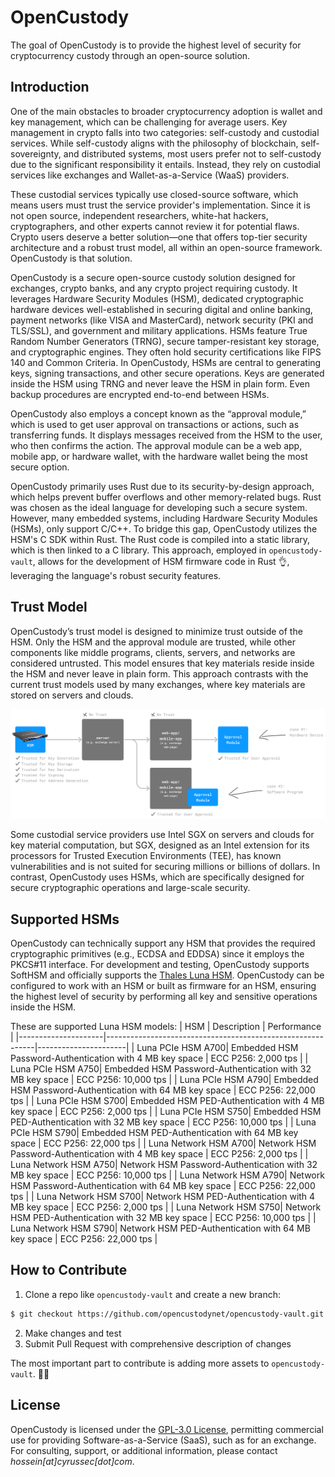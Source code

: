 # OpenCustody

The goal of OpenCustody is to provide the highest level of security for cryptocurrency custody through an open-source solution.

## Introduction

One of the main obstacles to broader cryptocurrency adoption is wallet and key management, which can be challenging for average users. Key management in crypto falls into two categories: self-custody and custodial services. While self-custody aligns with the philosophy of blockchain, self-sovereignty, and distributed systems, most users prefer not to self-custody due to the significant responsibility it entails. Instead, they rely on custodial services like exchanges and Wallet-as-a-Service (WaaS) providers.

These custodial services typically use closed-source software, which means users must trust the service provider's implementation. Since it is not open source, independent researchers, white-hat hackers, cryptographers, and other experts cannot review it for potential flaws. Crypto users deserve a better solution—one that offers top-tier security architecture and a robust trust model, all within an open-source framework. OpenCustody is that solution.

OpenCustody is a secure open-source custody solution designed for exchanges, crypto banks, and any crypto project requiring custody. It leverages Hardware Security Modules (HSM), dedicated cryptographic hardware devices well-established in securing digital and online banking, payment networks (like VISA and MasterCard), network security (PKI and TLS/SSL), and government and military applications. HSMs feature True Random Number Generators (TRNG), secure tamper-resistant key storage, and cryptographic engines. They often hold security certifications like FIPS 140 and Common Criteria.
In OpenCustody, HSMs are central to generating keys, signing transactions, and other secure operations. Keys are generated inside the HSM using TRNG and never leave the HSM in plain form. Even backup procedures are encrypted end-to-end between HSMs.

OpenCustody also employs a concept known as the “approval module,” which is used to get user approval on transactions or actions, such as transferring funds. It displays messages received from the HSM to the user, who then confirms the action. The approval module can be a web app, mobile app, or hardware wallet, with the hardware wallet being the most secure option.

OpenCustody primarily uses Rust due to its security-by-design approach, which helps prevent buffer overflows and other memory-related bugs. Rust was chosen as the ideal language for developing such a secure system. However, many embedded systems, including Hardware Security Modules (HSMs), only support C/C++. To bridge this gap, OpenCustody utilizes the HSM's C SDK within Rust. The Rust code is compiled into a static library, which is then linked to a C library. This approach, employed in `opencustody-vault`, allows for the development of HSM firmware code in Rust 👌, leveraging the language's robust security features.

## Trust Model

OpenCustody’s trust model is designed to minimize trust outside of the HSM. Only the HSM and the approval module are trusted, while other components like middle programs, clients, servers, and networks are considered untrusted. This model ensures that key materials reside inside the HSM and never leave in plain form. This approach contrasts with the current trust models used by many exchanges, where key materials are stored on servers and clouds.

![OpenCustody Logo](https://raw.githubusercontent.com/opencustodynet/.github/main/profile/OpenCustody_Trust_Model.png)

Some custodial service providers use Intel SGX on servers and clouds for key material computation, but SGX, designed as an Intel extension for its processors for Trusted Execution Environments (TEE), has known vulnerabilities and is not suited for securing millions or billions of dollars. In contrast, OpenCustody uses HSMs, which are specifically designed for secure cryptographic operations and large-scale security.

## Supported HSMs

OpenCustody can technically support any HSM that provides the required cryptographic primitives (e.g., ECDSA and EDDSA) since it employs the PKCS#11 interface. For development and testing, OpenCustody supports SoftHSM and officially supports the [Thales Luna HSM](https://cpl.thalesgroup.com/encryption/hardware-security-modules/network-hsms). OpenCustody can be configured to work with an HSM or built as firmware for an HSM, ensuring the highest level of security by performing all key and sensitive operations inside the HSM.

These are supported Luna HSM models:
| HSM                 | Description                                                | Performance          |
|---------------------|------------------------------------------------------------|----------------------|
| Luna PCIe HSM A700| Embedded HSM Password-Authentication with 4 MB key space     | ECC P256: 2,000 tps  |
| Luna PCIe HSM A750| Embedded HSM Password-Authentication with 32 MB key space    | ECC P256: 10,000 tps |
| Luna PCIe HSM A790| Embedded HSM Password-Authentication with 64 MB key space    | ECC P256: 22,000 tps |
| Luna PCIe HSM S700| Embedded HSM PED-Authentication with 4 MB key space          | ECC P256: 2,000 tps  |
| Luna PCIe HSM S750| Embedded HSM PED-Authentication with 32 MB key space         | ECC P256: 10,000 tps |
| Luna PCIe HSM S790| Embedded HSM PED-Authentication with 64 MB key space         | ECC P256: 22,000 tps |
| Luna Network HSM A700| Network HSM Password-Authentication with 4 MB key space  | ECC P256: 2,000 tps  |
| Luna Network HSM A750| Network HSM Password-Authentication with 32 MB key space | ECC P256: 10,000 tps |
| Luna Network HSM A790| Network HSM Password-Authentication with 64 MB key space | ECC P256: 22,000 tps |
| Luna Network HSM S700| Network HSM PED-Authentication with 4 MB key space       | ECC P256: 2,000 tps  |
| Luna Network HSM S750| Network HSM PED-Authentication with 32 MB key space      | ECC P256: 10,000 tps |
| Luna Network HSM S790| Network HSM PED-Authentication with 64 MB key space      | ECC P256: 22,000 tps |

## How to Contribute

1. Clone a repo like `opencustody-vault` and create a new branch:
```bash
$ git checkout https://github.com/opencustodynet/opencustody-vault.git -b name_for_new_branch
```
2. Make changes and test
3. Submit Pull Request with comprehensive description of changes

The most important part to contribute is adding more assets to `opencustody-vault`. 👩‍💻

## License

OpenCustody is licensed under the [GPL-3.0 License](https://github.com/opencustodynet/opencustody-vault/blob/main/LICENSE), permitting commercial use for providing Software-as-a-Service (SaaS), such as for an exchange. For consulting, support, or additional information, please contact _hossein[at]cyrussec[dot]com_.

<!--

**Here are some ideas to get you started:**

🙋‍♀️ A short introduction - what is your organization all about?
🌈 Contribution guidelines - how can the community get involved?
👩‍💻 Useful resources - where can the community find your docs? Is there anything else the community should know?
🍿 Fun facts - what does your team eat for breakfast?
🧙 Remember, you can do mighty things with the power of [Markdown](https://docs.github.com/github/writing-on-github/getting-started-with-writing-and-formatting-on-github/basic-writing-and-formatting-syntax)
-->
